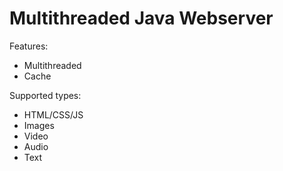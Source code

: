 # Multithreaded Java Webserver

Features:
 - Multithreaded
 - Cache

Supported types:
 - HTML/CSS/JS
 - Images
 - Video
 - Audio
 - Text
